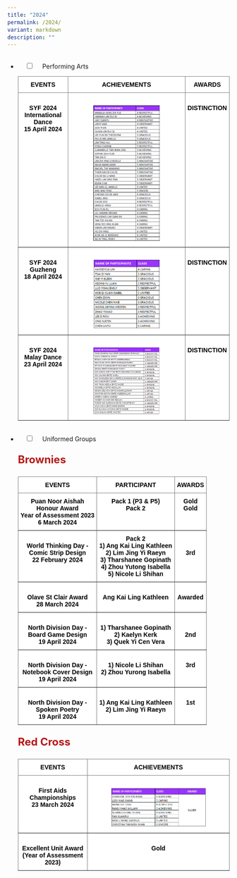 ```yaml
---
title: "2024"
permalink: /2024/
variant: markdown
description: ""
---
```

<ul class="jekyllcodex_accordion">
&nbsp;&nbsp;<li>
&nbsp;&nbsp;&nbsp;&nbsp;<input type="checkbox" id="accordion1">
&nbsp;&nbsp;&nbsp;&nbsp;<label for="accordion1">Performing Arts</label>
&nbsp;&nbsp;&nbsp;&nbsp;<div>
<style type="text/css">
.tg  {border-collapse:collapse;border-spacing:0;}
.tg td{border-color:black;border-style:solid;border-width:1px;font-family:Arial, sans-serif;font-size:14px;
  overflow:hidden;padding:10px 5px;word-break:normal;}
.tg th{border-color:black;border-style:solid;border-width:1px;font-family:Arial, sans-serif;font-size:14px;
  font-weight:normal;overflow:hidden;padding:10px 5px;word-break:normal;}
.tg .tg-4aho{background-color:#FFF;border-color:inherit;color:#000000;font-weight:bold;text-align:center;vertical-align:top}
.tg .tg-w1zq{background-color:#FFF;border-color:inherit;color:#000000;font-weight:bold;text-align:center;vertical-align:top}
.tg .tg-9fr9{background-color:#FFF;border-color:inherit;color:#000000;text-align:left;vertical-align:top}
</style>
<table class="tg">
<thead>
  <tr>
    <th class="tg-4aho"><span style="font-weight:bold">EVENTS</span></th>
    <th class="tg-w1zq"><span style="font-weight:bold">ACHIEVEMENTS</span></th>
		<th class="tg-w1zq"><span style="font-weight:bold">AWARDS</span></th>
  </tr>
</thead>
<tbody>
  <tr>
    <td class="tg-4aho"><br><span style="font-weight:bold">SYF 2024</span><br><span style="font-weight:bold">International Dance</span><br><span style="font-weight:bold">15 April 2024</span></td>
    <td class="tg-w1zq"><br><img style="width:60%" src="/images/International_Dance_2024_SYF_Achievements_.png"><br></td>
		<td class="tg-4aho"><div><br></div><span style="font-weight:bold">DISTINCTION</span></td>
	</tr>
	<tr>
    <td class="tg-4aho"><br><span style="font-weight:bold">SYF 2024</span><br><span style="font-weight:bold">Guzheng</span><br><span style="font-weight:bold">18 April 2024</span></td>
    <td class="tg-w1zq"><br><img style="width:60%" src="/images/Guzheng_2024_SYF_Achievements.png"><br></td>
		<td class="tg-4aho"><div><br></div><span style="font-weight:bold">DISTINCTION</span></td>
	</tr>
<tr>
<td class="tg-4aho"><br><span style="font-weight:bold">SYF 2024</span><br><span style="font-weight:bold">Malay Dance</span><br><span style="font-weight:bold">23 April 2024</span></td>
    <td class="tg-w1zq"><br><img style="width:60%" src="/images/Malay_Dance_SYF_Achievement_2024.png"><br></td>
		<td class="tg-4aho"><div><br></div><span style="font-weight:bold">DISTINCTION</span></td>
	</tr>
	</tbody>
	</table>
	</div></li>
&nbsp;&nbsp;<li>
&nbsp;&nbsp;&nbsp;&nbsp;<input type="checkbox" id="accordion2">
&nbsp;&nbsp;&nbsp;&nbsp;<label for="accordion2">Uniformed Groups</label>
&nbsp;&nbsp;&nbsp;&nbsp;<div>
<style type="text/css">
.tg  {border-collapse:collapse;border-spacing:0;}
.tg td{border-color:black;border-style:solid;border-width:1px;font-family:Arial, sans-serif;font-size:14px;
  overflow:hidden;padding:10px 5px;word-break:normal;}
.tg th{border-color:black;border-style:solid;border-width:1px;font-family:Arial, sans-serif;font-size:14px;
  font-weight:normal;overflow:hidden;padding:10px 5px;word-break:normal;}
.tg .tg-4aho{background-color:#FFF;border-color:inherit;color:#000000;text-align:center;vertical-align:top}
.tg .tg-w1zq{background-color:#FFF;border-color:inherit;color:#000000;font-weight:bold;text-align:center;vertical-align:top}
.tg .tg-9fr9{background-color:#FFF;border-color:inherit;color:#000000;text-align:left;vertical-align:top}
</style>
<p style="font-size:24px; color:#B61818"><b>Brownies</b></p><table class="tg">
<thead>
  <tr>
    <th class="tg-4aho"><span style="font-weight:bold">EVENTS</span></th>
    <th class="tg-w1zq"><span style="font-weight:bold">PARTICIPANT</span></th>
		<th class="tg-w1zq"><span style="font-weight:bold">AWARDS</span></th>
  </tr>
</thead>
<tbody>
  <tr>
    <td class="tg-4aho"><span style="font-weight:bold">Puan Noor Aishah</span><br><span style="font-weight:bold">Honour Award</span><br><span style="font-weight:bold">Year of Assessment 2023</span><br><span style="font-weight:bold">6 March 2024</span></td>
<td class="tg-4aho"><span>Pack 1 (P3 &amp; P5)</span><br><span>Pack 2</span>
</td>
<td class="tg-w1zq"><span style="font-weight:bold">Gold</span><br><span style="font-weight:bold">Gold</span></td>
</tr>
<tr>
<td class="tg-4aho"><br><span style="font-weight:bold">World Thinking Day - </span><br><span style="font-weight:bold">Comic Strip Design</span><br><span style="font-weight:bold">22 February 2024</span></td>
<td class="tg-4aho"><span style="font-weight:bold">Pack 2</span><br><span>1) Ang Kai Ling Kathleen</span><br><span>2) Lim Jing Yi Raeyn</span><br><span>3) Tharshanee Gopinath</span><br><span>4) Zhou Yutong Isabella</span><br><span>5) Nicole Li Shihan</span></td>
<td class="tg-4aho"><br><br><span>3rd</span></td>
</tr>
<tr>
<td class="tg-4aho"><br><span style="font-weight:bold">Olave St Clair Award</span><br><span style="font-weight:bold">28 March 2024</span></td>
<td class="tg-4aho"><br><span>Ang Kai Ling Kathleen</span></td>
<td class="tg-4aho"><br><span>Awarded</span></td>
</tr>
<tr>
<td class="tg-4aho"><br><span style="font-weight:bold">North Division Day -</span><br><span style="font-weight:bold">Board Game Design</span><br><span style="font-weight:bold">19 April 2024</span></td>
<td class="tg-w1zq"><br><span style="font-weight:bold">1) Tharshanee Gopinath</span><br><span style="font-weight:bold">2) Kaelyn Kerk</span><br><span style="font-weight:bold">3) Quek Yi Cen Vera</span></td>
<td class="tg-w1zq"><br><br><span>2nd</span></td>
</tr>
<tr>
<td class="tg-4aho"><br><span style="font-weight:bold">North Division Day -</span><br><span style="font-weight:bold">Notebook Cover Design</span><br><span style="font-weight:bold">19 April 2024</span></td>
<td class="tg-w1zq"><br><span style="font-weight:bold">1) Nicole Li Shihan</span><br><span style="font-weight:bold">2) Zhou Yurong Isabella</span></td>
<td class="tg-w1zq"><br><span>3rd</span></td>
</tr>
<tr>
<td class="tg-4aho"><br><span style="font-weight:bold">North Division Day -</span><br><span style="font-weight:bold">Spoken Poetry</span><br><span style="font-weight:bold">19 April 2024</span></td>
<td class="tg-w1zq"><br><span style="font-weight:bold">1) Ang Kai Ling Kathleen</span><br><span style="font-weight:bold">2) Lim Jing Yi Raeyn</span></td>
<td class="tg-w1zq"><br><span>1st</span></td>
</tr>
</tbody>
</table>
<style type="text/css">
.tg  {border-collapse:collapse;border-spacing:0;}
.tg td{border-color:black;border-style:solid;border-width:1px;font-family:Arial, sans-serif;font-size:14px;
  overflow:hidden;padding:10px 5px;word-break:normal;}
.tg th{border-color:black;border-style:solid;border-width:1px;font-family:Arial, sans-serif;font-size:14px;
  font-weight:normal;overflow:hidden;padding:10px 5px;word-break:normal;}
.tg .tg-4aho{background-color:#FFF;border-color:inherit;color:#000000;font-weight:bold;text-align:center;vertical-align:top}
.tg .tg-w1zq{background-color:#FFF;border-color:inherit;color:#000000;font-weight:bold;text-align:center;vertical-align:top}
.tg .tg-9fr9{background-color:#FFF;border-color:inherit;color:#000000;text-align:left;vertical-align:top}
</style>
<p style="font-size:24px; color:#B61818"><b>Red Cross</b></p><table class="tg">
<thead>
  <tr>
    <th class="tg-4aho"><span style="font-weight:bold">EVENTS</span></th>
    <th class="tg-w1zq"><span style="font-weight:bold">ACHIEVEMENTS</span></th>
  </tr>
</thead>
<tbody>
  <tr>
    <td class="tg-4aho"><br><span style="font-weight:bold">First Aids</span><br><span style="font-weight:bold">Championships</span><br><span style="font-weight:bold">23 March 2024</span></td>
    <td class="tg-w1zq"><br><img style="width:70%" src="/images/Red_Cross_2024_SYF_Achievements.png"><br></td>
	</tr>
<tr>
	 <td class="tg-4aho"><br><span style="font-weight:bold">Excellent Unit Award</span><br><span style="font-weight:bold"> (Year of Assessment 2023)</span></td>
    <td class="tg-w1zq"><br><span style="font-weight:bold">Gold</span></td>
</tr>
</tbody>
</table>
</div></li></ul>